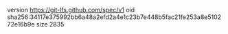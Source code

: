version https://git-lfs.github.com/spec/v1
oid sha256:34117e375992bb6a48a2efd2a4e1c23b7e448b5fac21fe253a8e510272e16b9e
size 2835
